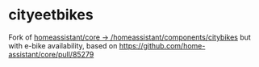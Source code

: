 # cityeetbikes
Fork of [homeassistant/core -> /homeassistant/components/citybikes](https://github.com/home-assistant/core/tree/dev/homeassistant/components/citybikes) but with e-bike availability, based on https://github.com/home-assistant/core/pull/85279
